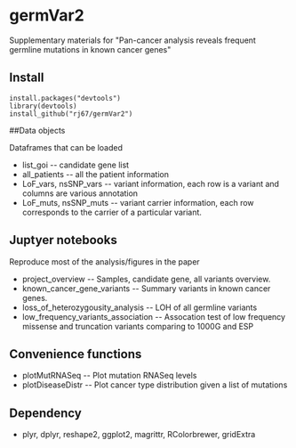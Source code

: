 germVar2
=============

Supplementary materials for "Pan-cancer analysis reveals frequent germline mutations in known cancer genes"

## Install

    install.packages("devtools")
    library(devtools)
    install_github("rj67/germVar2")

##Data objects

Dataframes that can be loaded

* list_goi -- candidate gene list
* all_patients -- all the patient information
* LoF_vars, nsSNP_vars -- variant information, each row is a variant and columns are various annotation
* LoF_muts, nsSNP_muts -- variant carrier information, each row corresponds to the carrier of a particular variant.


Juptyer notebooks
-----------
Reproduce most of the analysis/figures in the paper

* project_overview -- Samples, candidate gene, all variants overview.
* known_cancer_gene_variants -- Summary variants in known cancer genes.
* loss_of_heterozygousity_analysis -- LOH of all germline variants
* low_frequency_variants_association -- Assocation test of low frequency missense and truncation variants comparing to 1000G and ESP

Convenience functions
-----------

* plotMutRNASeq -- Plot mutation RNASeq levels 
* plotDiseaseDistr -- Plot cancer type distribution given a list of mutations

Dependency
-----------

* plyr, dplyr, reshape2, ggplot2, magrittr, RColorbrewer, gridExtra
